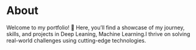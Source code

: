# About
Welcome to my portfolio! 🚀 Here, you’ll find a showcase of my journey, skills, and projects in Deep Leaning, Machine Learning.I thrive on solving real-world challenges using 
cutting-edge technologies.
